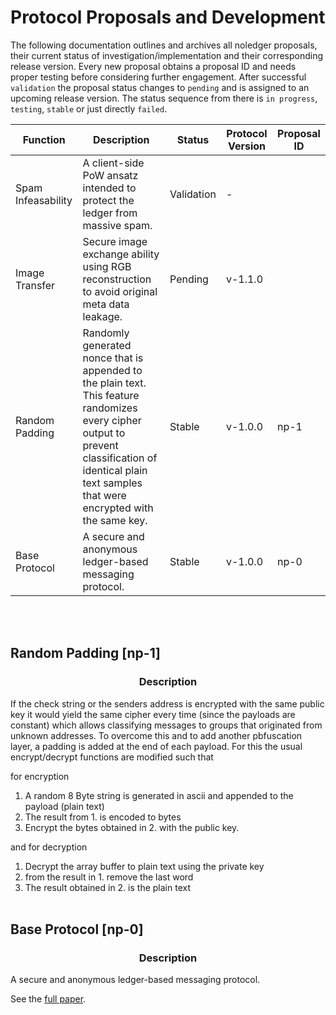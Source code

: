 # Protocol Proposals and Development
The following documentation outlines and archives all noledger proposals, their current status of investigation/implementation and their corresponding release version. Every new proposal obtains a proposal ID and needs proper testing before considering further engagement. After successful `validation` the proposal status changes to `pending` and is assigned to an upcoming release version. The status sequence from there is `in progress`, `testing`, `stable` or just directly `failed`.

| Function | Description | Status | Protocol Version | Proposal ID |
|---|---|---|---|---|
| Spam Infeasability | A client-side PoW ansatz intended to protect the ledger from massive spam. | Validation | - | |
| Image Transfer | Secure image exchange ability using RGB reconstruction to avoid original meta data leakage. | Pending | v-1.1.0 | |
| Random Padding | Randomly generated nonce that is appended to the plain text. This feature randomizes every cipher output to prevent classification of identical plain text samples that were encrypted with the same key. | Stable | v-1.0.0 | np-1 |
| Base Protocol | A secure and anonymous ledger-based messaging protocol.  | Stable | v-1.0.0 | np-0 |

<br><br>

<h2><strong>Random Padding [np-1]</strong></h2>
<h3 align=center><strong>Description</strong></h3>
If the check string or the senders address is encrypted with the same public key it would yield the same cipher every time (since the payloads are constant) which allows classifying messages to groups that originated from unknown addresses. To overcome this and to add another pbfuscation layer, a padding is added at the end of each payload. For this the usual encrypt/decrypt functions are modified such that

for encryption

1. A random 8 Byte string is generated in ascii and appended to the payload (plain text)
2. The result from 1. is encoded to bytes
3. Encrypt the bytes obtained in 2. with the public key.

and for decryption 
1. Decrypt the array buffer to plain text using the private key
2. from the result in 1. remove the last word
3. The result obtained in 2. is the plain text
<br><br>

<h2><strong>Base Protocol [np-0]</strong></h2>
<h3 align=center><strong>Description</strong></h3>

A secure and anonymous ledger-based messaging protocol. 

See the [full paper](https://github.com/B0-B/noledger/blob/main/docs/core/paper.md).